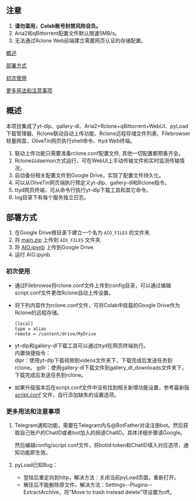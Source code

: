 ## 注意

 1. **请勿滥用，Colab账号封禁风险自负。**
 2. Aria2和qBittorrent配置文件默认限速5MB/s。
 3. 无法通过Rclone Web前端建立需要网页认证的存储配置。

[概述](#概述)

[部署方式](#部署方式)

[初次使用](#初次使用)  

[更多用法和注意事项](#更多用法和注意事项)  

## 概述

本项目集成了yt-dlp、gallery-dl、Aria2+Rclone+qBittorrent+WebUI、pyLoad下载管理器、Rclone联动自动上传功能、Rclone远程存储文件列表、Filebrowser轻量网盘、OliveTin网页执行shell命令、ttyd Web终端。

 1. 联动上传功能只需要准备rclone.conf配置文件, 其他一切配置都预备齐全。
 2. Rclone以daemon方式运行，可在WebUI上手动传输文件和实时监测传输情况。
 3. 自动备份相关配置文件到Google Drive，实现了配置文件持久化。
 4. 可以从OliveTin网页端执行预定义yt-dlp、gallery-dl和Rclone指令。
 5. ttyd网页终端，可从命令行执行yt-dlp下载工具和其它命令。
 6. log目录下有每个服务独立日志。

## 部署方式

 1. 在Google Drive根目录下建立一个名为 <code>AIO_FILES</code> 的文件夹.
 2. 将 [main.zip](https://github.com/wy580477/Leech-AIO-APP-EX/archive/refs/heads/Colab.zip) 上传到 <code>AIO_FILES</code> 文件夹.
 3. 将 [AIO.ipynb](https://github.com/wy580477/Leech-AIO-APP-EX/raw/Colab/AIO.ipynb) 上传到Google Drive.
 4. 运行 AIO.ipynb.

### 初次使用

- 通过Filebrowse将rclone.conf文件上传到config目录，可以通过编辑script.conf文件更改Rclone自动上传设置。
- 将下列内容作为rclone.conf文件，可将Colab中挂载的Google Drive作为Rclone的远程存储。

      [local]
      type = alias
      remote = /content/drive/MyDrive

- yt-dlp和gallery-dl下载工具可以通过ttyd在网页终端执行。    
    内置快捷指令：  
    dlpr：使用yt-dlp下载视频到videos文件夹下，下载完成后发送任务到rclone。 
    gdlr：使用gallery-dl下载文件到gallery_dl_downloads文件夹下，下载完成后发送任务到rclone。  

- 如果升级版本后在script.conf文件中没有找到相关新增功能设置，参考最新版 [script.conf](https://github.com/wy580477/Leech-AIO-APP-EX/blob/Colab/content/script.conf) 文件，自行添加缺失的设置选项。

### 更多用法和注意事项

 1. Telegram通知功能，需要在Telegram内与@BotFather对话注册bot。然后获取自己账户的ChatID或者bot加入的频道ChatID。具体详细步骤请Google。
 
    然后编辑config/script.conf文件，将botid:token和ChatID填入对应选项，通知功能即生效。

 2. pyLoad已知Bug：
    - 登陆后重定向到http，解决方法：关闭当前pyLoad页面，重新打开。
    - 解压后不能删除原文件，解决方法：Settings--Plugins--ExtractArchive，将"Move to trash instead delete"项设置为off。
